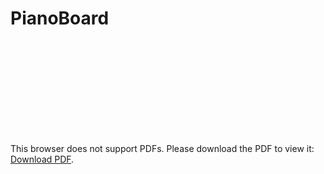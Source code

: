 # PianoBoard

<object data="https://github.com/Jkotheimer/PianoBoard/blob/master/_api/API_documentation.pdf" type="application/pdf" width="700px" height="700px">
    <embed src="https://github.com/Jkotheimer/PianoBoard/blob/master/_api/API_documentation.pdf">
        <p>This browser does not support PDFs. Please download the PDF to view it: <a href="http://yoursite.com/the.pdf">Download PDF</a>.</p>
    </embed>
</object>
